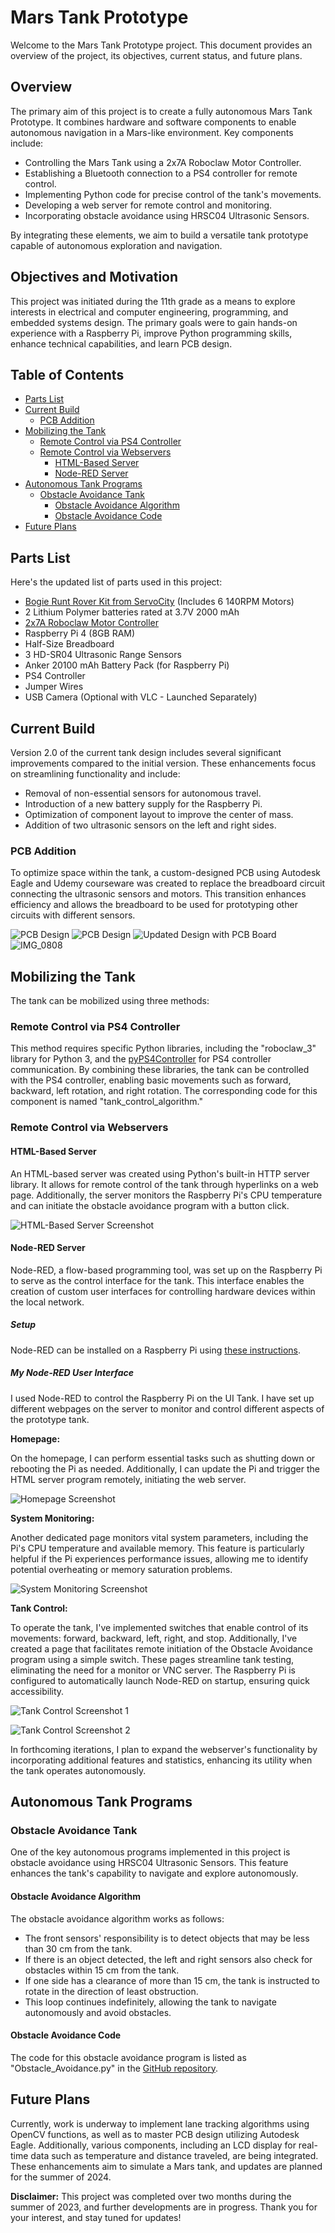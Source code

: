 # Mars Tank Prototype

Welcome to the Mars Tank Prototype project. This document provides an overview of the project, its objectives, current status, and future plans.

## Overview

The primary aim of this project is to create a fully autonomous Mars Tank Prototype. It combines hardware and software components to enable autonomous navigation in a Mars-like environment. Key components include:

- Controlling the Mars Tank using a 2x7A Roboclaw Motor Controller.
- Establishing a Bluetooth connection to a PS4 controller for remote control.
- Implementing Python code for precise control of the tank's movements.
- Developing a web server for remote control and monitoring.
- Incorporating obstacle avoidance using HRSC04 Ultrasonic Sensors.

By integrating these elements, we aim to build a versatile tank prototype capable of autonomous exploration and navigation.

## Objectives and Motivation

This project was initiated during the 11th grade as a means to explore interests in electrical and computer engineering, programming, and embedded systems design. The primary goals were to gain hands-on experience with a Raspberry Pi, improve Python programming skills, enhance technical capabilities, and learn PCB design.

## Table of Contents

- [Parts List](#parts-list)
- [Current Build](#current-build)
   - [PCB Addition](#pcb-addition)
- [Mobilizing the Tank](#mobilizing-the-tank)
   - [Remote Control via PS4 Controller](#remote-control-via-ps4-controller)
   - [Remote Control via Webservers](#remote-control-via-webservers)
     - [HTML-Based Server](#html-based-server)
     - [Node-RED Server](#node-red-server)
- [Autonomous Tank Programs](#autonomous-tank-programs)
   - [Obstacle Avoidance Tank](#obstacle-avoidance-tank)
     - [Obstacle Avoidance Algorithm](#obstacle-avoidance-algorithm)
     - [Obstacle Avoidance Code](#obstacle-avoidance-code)
- [Future Plans](#future-plans)

## Parts List

Here's the updated list of parts used in this project:

- [Bogie Runt Rover Kit from ServoCity](https://www.servocity.com/bogie-runt-rover/) (Includes 6 140RPM Motors)
- 2 Lithium Polymer batteries rated at 3.7V 2000 mAh
- [2x7A Roboclaw Motor Controller](https://www.servocity.com/roboclaw-2x7a-motor-controller/)
- Raspberry Pi 4 (8GB RAM)
- Half-Size Breadboard
- 3 HD-SR04 Ultrasonic Range Sensors
- Anker 20100 mAh Battery Pack (for Raspberry Pi)
- PS4 Controller
- Jumper Wires
- USB Camera (Optional with VLC - Launched Separately)

## Current Build

Version 2.0 of the current tank design includes several significant improvements compared to the initial version. These enhancements focus on streamlining functionality and include:

- Removal of non-essential sensors for autonomous travel.
- Introduction of a new battery supply for the Raspberry Pi.
- Optimization of component layout to improve the center of mass.
- Addition of two ultrasonic sensors on the left and right sides.

### PCB Addition

To optimize space within the tank, a custom-designed PCB using Autodesk Eagle and Udemy courseware was created to replace the breadboard circuit connecting the ultrasonic sensors and motors. This transition enhances efficiency and allows the breadboard to be used for prototyping other circuits with different sensors.

![PCB Design](img/pcb-design1.png)
![PCB Design](img/pcb-design2.png)
![Updated Design with PCB Board](https://user-images.githubusercontent.com/55263663/113646131-0b331280-963d-11eb-8094-8f6ab8cfa5e2.jpg)
![IMG_0808](https://user-images.githubusercontent.com/55263663/109580868-2fd12300-7ab0-11eb-835c-0d006bbe778e.jpg)

## Mobilizing the Tank

The tank can be mobilized using three methods:

### Remote Control via PS4 Controller

This method requires specific Python libraries, including the "roboclaw_3" library for Python 3, and the [pyPS4Controller](https://github.com/ArturSpirin/pyPS4Controller) for PS4 controller communication. By combining these libraries, the tank can be controlled with the PS4 controller, enabling basic movements such as forward, backward, left rotation, and right rotation. The corresponding code for this component is named "tank_control_algorithm."

### Remote Control via Webservers

#### HTML-Based Server

An HTML-based server was created using Python's built-in HTTP server library. It allows for remote control of the tank through hyperlinks on a web page. Additionally, the server monitors the Raspberry Pi's CPU temperature and can initiate the obstacle avoidance program with a button click.

![HTML-Based Server Screenshot](img/html-web-server.png)

#### Node-RED Server

Node-RED, a flow-based programming tool, was set up on the Raspberry Pi to serve as the control interface for the tank. This interface enables the creation of custom user interfaces for controlling hardware devices within the local network.

##### Setup

Node-RED can be installed on a Raspberry Pi using [these instructions](https://nodered.org/docs/getting-started/raspberrypi).

##### My Node-RED User Interface

I used Node-RED to control the Raspberry Pi on the UI Tank. I have set up different webpages on the server to monitor and control different aspects of the prototype tank.

**Homepage:**

On the homepage, I can perform essential tasks such as shutting down or rebooting the Pi as needed. Additionally, I can update the Pi and trigger the HTML server program remotely, initiating the web server.

![Homepage Screenshot](https://user-images.githubusercontent.com/55263663/114245029-74b86700-9944-11eb-9a33-cc7af4412ed1.png)

**System Monitoring:**

Another dedicated page monitors vital system parameters, including the Pi's CPU temperature and available memory. This feature is particularly helpful if the Pi experiences performance issues, allowing me to identify potential overheating or memory saturation problems.

![System Monitoring Screenshot](https://user-images.githubusercontent.com/55263663/114245043-7d10a200-9944-11eb-8ca0-698f7407b925.png)

**Tank Control:**

To operate the tank, I've implemented switches that enable control of its movements: forward, backward, left, right, and stop. Additionally, I've created a page that facilitates remote initiation of the Obstacle Avoidance program using a simple switch. These pages streamline tank testing, eliminating the need for a monitor or VNC server. The Raspberry Pi is configured to automatically launch Node-RED on startup, ensuring quick accessibility.

![Tank Control Screenshot 1](https://user-images.githubusercontent.com/55263663/114245054-826dec80-9944-11eb-9798-3d0d927b39ec.png)

![Tank Control Screenshot 2](https://user-images.githubusercontent.com/55263663/114245057-869a0a00-9944-11eb-8112-adffffc06441.png)

In forthcoming iterations, I plan to expand the webserver's functionality by incorporating additional features and statistics, enhancing its utility when the tank operates autonomously.

## Autonomous Tank Programs

### Obstacle Avoidance Tank

One of the key autonomous programs implemented in this project is obstacle avoidance using HRSC04 Ultrasonic Sensors. This feature enhances the tank's capability to navigate and explore autonomously.

#### Obstacle Avoidance Algorithm

The obstacle avoidance algorithm works as follows:

- The front sensors' responsibility is to detect objects that may be less than 30 cm from the tank.
- If there is an object detected, the left and right sensors also check for obstacles within 15 cm from the tank.
- If one side has a clearance of more than 15 cm, the tank is instructed to rotate in the direction of least obstruction.
- This loop continues indefinitely, allowing the tank to navigate autonomously and avoid obstacles.

#### Obstacle Avoidance Code

The code for this obstacle avoidance program is listed as "Obstacle_Avoidance.py" in the [GitHub repository](https://github.com/kabirvirk51/mars-tank-prototype/blob/main/python-scripts/obstacle_avoidance.py).

## Future Plans

Currently, work is underway to implement lane tracking algorithms using OpenCV functions, as well as to master PCB design utilizing Autodesk Eagle. Additionally, various components, including an LCD display for real-time data such as temperature and distance traveled, are being integrated. These enhancements aim to simulate a Mars tank, and updates are planned for the summer of 2024.

**Disclaimer:** This project was completed over two months during the summer of 2023, and further developments are in progress. Thank you for your interest, and stay tuned for updates!

